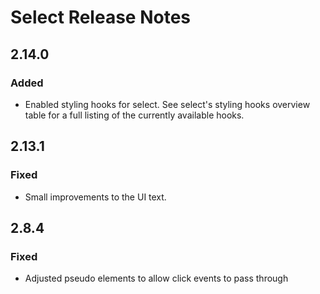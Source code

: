 <!-- Release notes authoring guidelines: http://keepachangelog.com/ -->

# Select Release Notes

<!-- ## [Unreleased] -->

## 2.14.0

### Added

- Enabled styling hooks for select. See select's styling hooks overview table for a full listing of the currently available hooks.

## 2.13.1

### Fixed

- Small improvements to the UI text.

## 2.8.4

### Fixed

- Adjusted pseudo elements to allow click events to pass through
